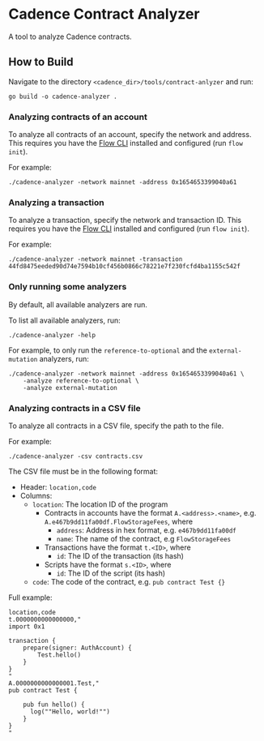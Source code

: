 # Cadence Contract Analyzer

A tool to analyze Cadence contracts.

## How to Build

Navigate to the directory `<cadence_dir>/tools/contract-anlyzer` and run:

```shell
go build -o cadence-analyzer .
```

### Analyzing contracts of an account

To analyze all contracts of an account, specify the network and address.
This requires you have the [Flow CLI](https://docs.onflow.org/flow-cli/) installed and configured (run `flow init`).

For example:

```shell
./cadence-analyzer -network mainnet -address 0x1654653399040a61
```

### Analyzing a transaction

To analyze a transaction, specify the network and transaction ID.
This requires you have the [Flow CLI](https://docs.onflow.org/flow-cli/) installed and configured (run `flow init`).

For example:

```shell
./cadence-analyzer -network mainnet -transaction 44fd8475eeded90d74e7594b10cf456b0866c78221e7f230fcfd4ba1155c542f
```

### Only running some analyzers

By default, all available analyzers are run.

To list all available analyzers, run:

```shell
./cadence-analyzer -help
```

For example, to only run the `reference-to-optional` and the `external-mutation` analyzers, run:

```shell
./cadence-analyzer -network mainnet -address 0x1654653399040a61 \
    -analyze reference-to-optional \
    -analyze external-mutation
```

### Analyzing contracts in a CSV file

To analyze all contracts in a CSV file, specify the path to the file.

For example:

```shell
./cadence-analyzer -csv contracts.csv
```

The CSV file must be in the following format:

- Header: `location,code`
- Columns:
  - `location`: The location ID of the program
     - Contracts in accounts have the format `A.<address>.<name>`,
        e.g. `A.e467b9dd11fa00df.FlowStorageFees`, where
         - `address`: Address in hex format, e.g. `e467b9dd11fa00df`
         - `name`: The name of the contract, e.g `FlowStorageFees`
     - Transactions have the format `t.<ID>`, where
       - `id`: The ID of the transaction (its hash)
     - Scripts have the format `s.<ID>`, where
       - `id`: The ID of the script (its hash)
  - `code`: The code of the contract, e.g. `pub contract Test {}`

Full example:

```csv
location,code
t.0000000000000000,"
import 0x1

transaction {
    prepare(signer: AuthAccount) {
        Test.hello()
    }
}
"
A.0000000000000001.Test,"
pub contract Test {

    pub fun hello() {
      log(""Hello, world!"")
    }
}
"
```
